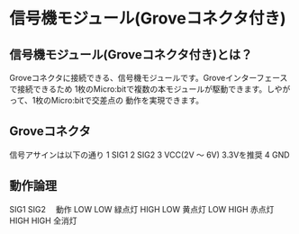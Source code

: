 # 信号機モジュール(Groveコネクタ付き)
## 信号機モジュール(Groveコネクタ付き)とは？

Groveコネクタに接続できる、信号機モジュールです。Groveインターフェースで接続できるため
1枚のMicro:bitで複数の本モジュールが駆動できます。しやがって、1枚のMicro:bitで交差点の
動作を実現できます。


## Groveコネクタ
信号アサインは以下の通り
1 SIG1
2 SIG2 
3 VCC(2V ～ 6V) 3.3Vを推奨
4 GND

## 動作論理　
SIG1 SIG2  　動作
LOW   LOW    緑点灯
HIGH  LOW    黄点灯
LOW   HIGH   赤点灯
HIGH  HIGH   全消灯


